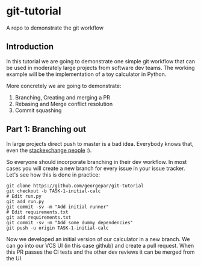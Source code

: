 # git-tutorial
A repo to demonstrate the git workflow 

## Introduction

In this tutorial we are going to demonstrate one simple git workflow that can be used in moderately large projects from software dev teams. The working example will be the implementation of a toy calculator in Python.

More concretely we are going to demonstrate:  
1. Branching, Creating and merging a PR  
2. Rebasing and Merge conflict resolution  
3. Commit squashing  

## Part 1: Branching out  

In large projects direct push to master is a bad idea. Everybody knows that, even the [stackexchange people](https://softwareengineering.stackexchange.com/a/335682) :).

So everyone should incorporate branching in their dev workflow. In most cases you will create a new branch for every issue in your issue tracker. Let's see how this is done in practice:  

```
git clone https://github.com/georgepar/git-tutorial
git checkout -b TASK-1-initial-calc
# Edit run.py
git add run.py
git commit -sv -m "Add initial runner"
# Edit requirements.txt
git add requirements.txt
git commit -sv -m "Add some dummy dependencies"
git push -u origin TASK-1-initial-calc
```

Now we developed an initial version of our calculator in a new branch. We can go into our VCS UI (in this case github) and create a pull request. When this PR passes the CI tests and the other dev reviews it can be merged from the UI.


